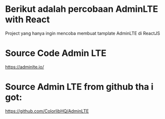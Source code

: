 # Berikut adalah percobaan AdminLTE with React

Project yang hanya ingin mencoba membuat tamplate AdminLTE di ReactJS

# Source Code Admin LTE

https://adminlte.io/

# Source Admin LTE from github tha i got:

https://github.com/ColorlibHQ/AdminLTE
